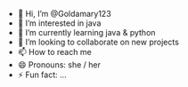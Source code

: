 - 👋 Hi, I’m @Goldamary123
- 👀 I’m interested in  java
- 🌱 I’m currently learning java & python
- 💞️ I’m looking to collaborate on new projects
- 📫 How to reach me 
- 😄 Pronouns: she / her
- ⚡ Fun fact: ...

<!---
Goldamary123/Goldamary123 is a ✨ special ✨ repository because its `README.md` (this file) appears on your GitHub profile.
You can click the Preview link to take a look at your changes.
--->

